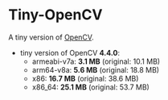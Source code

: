 # Tiny-OpenCV

A tiny version of [OpenCV](https://opencv.org).

- tiny version of OpenCV **4.4.0**:
	- armeabi-v7a: **3.1 MB** (original: 10.1 MB)
	- arm64-v8a: **5.6 MB** (original: 18.8 MB)
	- x86: **16.7 MB** (original: 38.6 MB)
	- x86_64: **25.1 MB** (original: 53.7 MB)
